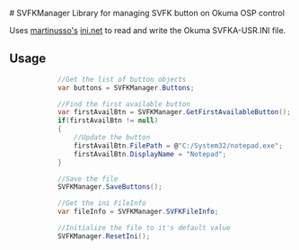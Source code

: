 ﻿﻿# SVFKManagerLibrary for managing SVFK button on Okuma OSP controlUses [martinusso's](https://github.com/martinusso) [ini.net](https://github.com/martinusso/ini.net) to read and write the Okuma SVFKA-USR.INI file. ## Usage```csharp                 //Get the list of button objects            var buttons = SVFKManager.Buttons;            //Find the first available button            var firstAvailBtn = SVFKManager.GetFirstAvailableButton();            if(firstAvailBtn != null)            {                //Update the button                firstAvailBtn.FilePath = @"C:/System32/notepad.exe";                firstAvailBtn.DisplayName = "Notepad";            }            //Save the file            SVFKManager.SaveButtons();            //Get the ini FileInfo            var fileInfo = SVFKManager.SVFKFileInfo;            //Initialize the file to it's default value            SVFKManager.ResetIni();```